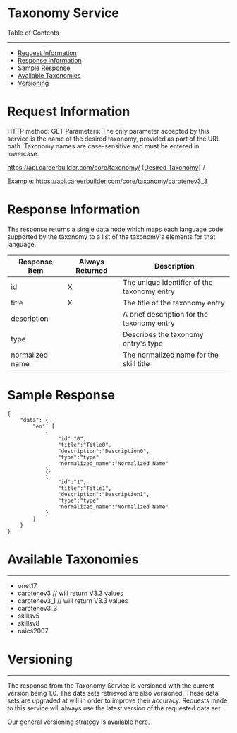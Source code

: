Taxonomy Service
=============

Table of Contents
_________
- [Request Information](#request-information)
- [Response Information](#response-information)
- [Sample Response](#sample-response)
- [Available Taxonomies](#available-taxonomies)
- [Versioning](#versioning)



# Request Information


HTTP method: GET
Parameters: The only parameter accepted by this service is the name of the desired taxonomy, provided as part of the URL path. Taxonomy names are case-sensitive and must be entered in lowercase.

https://api.careerbuilder.com/core/taxonomy/ {[Desired Taxonomy](#available-taxonomies)} /
 
Example: https://api.careerbuilder.com/core/taxonomy/carotenev3_3


# Response Information

The response returns a single data node which maps each language code supported by the taxonomy to a list of the taxonomy's elements for that language.


|Response Item|Always Returned|Description|
|----------|----------|-------------|
| id | X | The unique identifier of the taxonomy entry |
| title | X | The title of the taxonomy entry |
| description | | A brief description for the taxonomy entry |
| type | | Describes the taxonomy entry's type |
| normalized name | | The normalized name for the skill title |


# Sample Response


```
{
    "data": {
        "en": [
            {
                "id":"0",
                "title":"Title0",
                "description":"Description0",
                "type":"type"
                "normalized_name":"Normalized Name"
            },
            {
                "id":"1",
                "title":"Title1",
                "description":"Description1",
                "type":"type"
                "normalized_name":"Normalized Name"
            }
        ]
    }
}
```


# Available Taxonomies
-----------

- onet17
- carotenev3 // will return V3.3 values
- carotenev3_1 // will return V3.3 values
- carotenev3_3
- skillsv5
- skillsv8
- naics2007



# Versioning
-----------
The response from the Taxonomy Service is versioned with the current version being 1.0. The data sets retrieved are also versioned. These data sets are upgraded at will in order to improve their accuracy. Requests made to this service will always use the latest version of the requested data set.

Our general versioning strategy is available [here](/Versioning.md).
